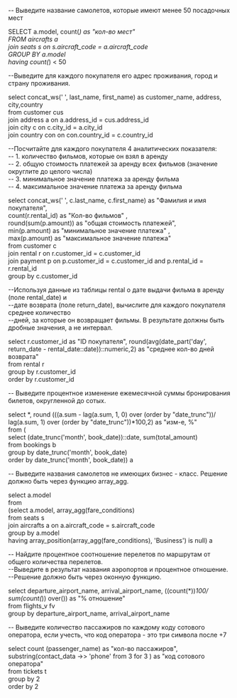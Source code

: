 

-- Выведите название самолетов, которые имеют менее 50 посадочных мест

 SELECT  a.model, count(*) as "кол-во мест"  
 FROM  aircrafts a  
 join seats s on s.aircraft_code = a.aircraft_code   
 GROUP BY a.model  
 having count(*) < 50  


--Выведите для каждого покупателя его адрес проживания, город и страну проживания.

select concat_ws(' ', last_name, first_name) as customer_name, address, city,country  
from customer cus  
join address a on a.address_id = cus.address_id  
join city c on c.city_id = a.city_id  
join country con on con.country_id  = c.country_id  

--Посчитайте для каждого покупателя 4 аналитических показателя:  
--  1. количество фильмов, которые он взял в аренду  
--  2. общую стоимость платежей за аренду всех фильмов (значение округлите до целого числа)  
--  3. минимальное значение платежа за аренду фильма  
--  4. максимальное значение платежа за аренду фильма  

select concat_ws(' ', c.last_name, c.first_name) as "Фамилия и имя покупателя",   
count(r.rental_id) as "Кол-во фильмов" ,   
round(sum(p.amount)) as "общая стоимость платежей",   
min(p.amount) as "минимальное значение платежа" ,  
max(p.amount)  as "максимальное значение платежа"  
from customer c  
join rental r on r.customer_id = c.customer_id  
join payment p on p.customer_id = c.customer_id and p.rental_id = r.rental_id   
group by c.customer_id   

--Используя данные из таблицы rental о дате выдачи фильма в аренду (поле rental_date) и   
--дате возврата (поле return_date), вычислите для каждого покупателя среднее количество  
--дней, за которые он возвращает фильмы. В результате должны быть дробные значения, а не интервал.  

select r.customer_id as "ID покупателя", round(avg(date_part('day', return_date  -   rental_date::date))::numeric,2) as "среднее кол-во дней возврата"   
from rental r  
group by r.customer_id  
order by r.customer_id 
 
-- Выведите процентное изменение ежемесячной суммы бронирования билетов, округленной до сотых.

select *, 
round (((a.sum - lag(a.sum, 1, 0) over (order by "date_trunc"))/  
		 lag(a.sum, 1) over (order by "date_trunc"))*100,2) as "изм-е, %"  
from (  
select  (date_trunc('month', book_date))::date, sum(total_amount)  
from bookings b  
group by date_trunc('month', book_date)  
order by date_trunc('month', book_date)) a  
 
-- Выведите названия самолетов не имеющих бизнес - класс. Решение должно быть через функцию array_agg. 
 
 select a.model  
 from  
 (select  a.model, array_agg(fare_conditions)  
 from seats s  
 join aircrafts a on a.aircraft_code = s.aircraft_code  
 group by a.model  
 having array_position(array_agg(fare_conditions), 'Business') is null) a  
 
 

-- Найдите процентное соотношение перелетов по маршрутам от общего количества перелетов.  
--Выведите в результат названия аэропортов и процентное отношение.  
--Решение должно быть через оконную функцию.  

select departure_airport_name, arrival_airport_name, ((count(*))*100/ sum(count(*))    over()) as "% отношение"  
from flights_v fv   
group by departure_airport_name, arrival_airport_name  


-- Выведите количество пассажиров по каждому коду сотового оператора, если учесть, что код оператора - это три символа после +7

select count (passenger_name) as "кол-во пассажиров",   
substring(contact_data ->> 'phone' from 3 for 3 ) as "код сотового оператора"  
from tickets t  
group by 2  
order by 2  


	
	
		


	

